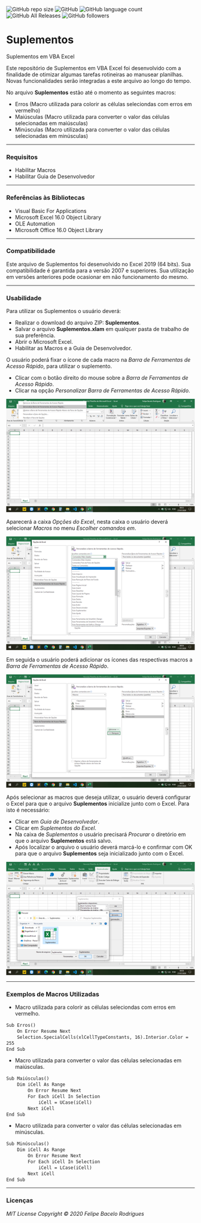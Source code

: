 ![GitHub repo size](https://img.shields.io/github/repo-size/felipebacelo/Suplementos?style=for-the-badge)
![GitHub](https://img.shields.io/github/license/felipebacelo/Suplementos?style=for-the-badge)
![GitHub language count](https://img.shields.io/github/languages/count/felipebacelo/Suplementos?style=for-the-badge)
![GitHub All Releases](https://img.shields.io/github/downloads/felipebacelo/Suplementos/total?style=for-the-badge)
![GitHub followers](https://img.shields.io/github/followers/felipebacelo?style=for-the-badge)

# Suplementos
Suplementos em VBA Excel

Este repositório de Suplementos em VBA Excel foi desenvolvido com a finalidade de otimizar algumas tarefas rotineiras ao manusear planilhas. Novas funcionalidades serão integradas a este arquivo ao longo do tempo.

No arquivo __Suplementos__ estão até o momento as seguintes macros:

* Erros (Macro utilizada para colorir as células seleciondas com erros em vermelho)
* Maiúsculas (Macro utilizada para converter o valor das células selecionadas em maiúsculas)
* Minúsculas (Macro utilizada para converter o valor das células selecionadas em minúsculas)
***
### Requisitos

* Habilitar Macros
* Habilitar Guia de Desenvolvedor
***
### Referências às Bibliotecas

* Visual Basic For Applications
* Microsoft Excel 16.0 Object Library
* OLE Automation
* Microsoft Office 16.0 Object Library
***
### Compatibilidade

Este arquivo de Suplementos foi desenvolvido no Excel 2019 (64 bits).
Sua compatibilidade é garantida para a versão 2007 e superiores. Sua utilização em versões anteriores pode ocasionar em não funcionamento do mesmo.
***
### Usabilidade

Para utilizar os Suplementos o usuário deverá:

* Realizar o download do arquivo ZIP: __Suplementos__.
* Salvar o arquivo __Suplementos.xlam__ em qualquer pasta de trabalho de sua preferência.
* Abrir o Microsoft Excel.
* Habilitar as Macros e a Guia de Desenvolvedor.

O usuário poderá fixar o ícone de cada macro na _Barra de Ferramentas de Acesso Rápido_, para utilizar o suplemento.

* Clicar com o botão direito do mouse sobre a _Barra de Ferramentas de Acesso Rápido_.
* Clicar na opção _Personalizar Barra de Ferramentas de Acesso Rápido_.

![Image_001](https://github.com/felipebacelo/Suplementos/blob/master/Images/Image_001.png)

Aparecerá a caixa _Opções do Excel_, nesta caixa o usuário deverá selecionar _Macros_ no menu _Escolher comandos em_.

![Image_002](https://github.com/felipebacelo/Suplementos/blob/master/Images/Image_002.png)

Em seguida o usuário poderá adicionar os ícones das respectivas macros a _Barra de Ferramentas de Acesso Rápido_.

![Image_003](https://github.com/felipebacelo/Suplementos/blob/master/Images/Image_003.png)

Após selecionar as macros que deseja utilizar, o usuário deverá configurar o Excel para que o arquivo __Suplementos__ inicialize junto com o Excel.
Para isto é necessário: 
* Clicar em _Guia de Desenvolvedor_.
* Clicar em _Suplementos do Excel_.
* Na caixa de _Suplementos_ o usuário precisará _Procurar_ o diretório em que o arquivo __Suplementos__ está salvo.
* Após localizar o arquivo o usuário deverá marcá-lo e confirmar com OK para que o arquivo __Suplementos__ seja inicializado junto com o Excel.

![Image_004](https://github.com/felipebacelo/Suplementos/blob/master/Images/Image_004.png)
***
### Exemplos de Macros Utilizadas

* Macro utilizada para colorir as células seleciondas com erros em vermelho.
```
Sub Erros()
    On Error Resume Next
    Selection.SpecialCells(xlCellTypeConstants, 16).Interior.Color = 255
End Sub
```

* Macro utilizada para converter o valor das células selecionadas em maiúsculas.
```
Sub Maiúsculas()
    Dim iCell As Range
        On Error Resume Next
        For Each iCell In Selection
            iCell = UCase(iCell)
        Next iCell
End Sub
```

* Macro utilizada para converter o valor das células selecionadas em minúsculas.
```
Sub Minúsculas()
    Dim iCell As Range
        On Error Resume Next
        For Each iCell In Selection
            iCell = LCase(iCell)
        Next iCell
End Sub
```

***
### Licenças

_MIT License_
_Copyright   ©   2020 Felipe Bacelo Rodrigues_
